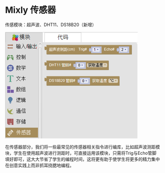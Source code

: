 # Mixly 传感器
传感模块：超声波、DHT11、DS18B20（新增）

![](images/10/sensor1.png)

在传感器部分，我们将一些最常见的传感器相关指令进行编库，比如超声波测距模块，学生在使用超声波进行测距时，可直接运用该模块，只需将Trig与Echo管脚填好即可，这大大节省了学生的编程时间，这将更有助于使学生将更多的精力集中在创意实践上而非抓耳挠腮地编程。